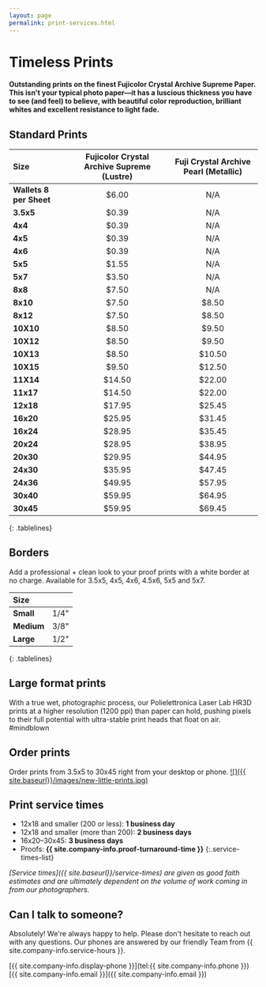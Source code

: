 ```yaml
---
layout: page
permalink: print-services.html
---
```


# Timeless Prints

#### Outstanding prints on the finest Fujicolor Crystal Archive Supreme Paper. This isn't your typical photo paper—it has a luscious thickness you have to see (and feel) to believe, with beautiful color reproduction, brilliant whites and excellent resistance to light fade.


## Standard Prints

| **Size**                | **Fujicolor Crystal Archive Supreme (Lustre)**   |  **Fuji Crystal Archive Pearl (Metallic)** |
| :---------------------- | :---------------------------: | :-----------------------------------: |
| **Wallets 8 per Sheet** | $6.00                         | N/A                                   |
| **3.5x5**	              | $0.39	                      | N/A                                   |
| **4x4**	              | $0.39	                      | N/A                                   |
| **4x5**	              | $0.39                         | N/A                                   |
| **4x6**	              | $0.39	                      | N/A                                   |
| **5x5**                 | $1.55            	          | N/A                                   |
| **5x7** 	              | $3.50	                      | N/A                                   |
| **8x8**	              | $7.50	                      | N/A                                   |
| **8x10**	              | $7.50	                      | $8.50                                 |
| **8x12**	              | $7.50	                      | $8.50                                 |
| **10X10**               | $8.50	                      | $9.50                                 |
| **10X12**	              | $8.50	                      | $9.50                                 |
| **10X13**               | $8.50                         | $10.50                                |
| **10X15**               | $9.50                         | $12.50                                |
| **11X14**               | $14.50                        | $22.00                                |
| **11x17**	              | $14.50	                      | $22.00                                |
| **12x18**	              | $17.95	                      | $25.45                                |
| **16x20**	              | $25.95	                      | $31.45                                |
| **16x24**	              | $28.95	                      | $35.45                                |
| **20x24**	              | $28.95	                      | $38.95                                |
| **20x30**	              | $29.95	                      | $44.95                                |
| **24x30**	              | $35.95	                      | $47.45                                |
| **24x36**	              | $49.95	                      | $57.95                                |
| **30x40**	              | $59.95	                      | $64.95                                |
| **30x45**	              | $59.95	                      | $69.45                                |
{: .tablelines}


## Borders
Add a professional + clean look to your proof prints with a white border at no charge. Available for 3.5x5, 4x5, 4x6, 4.5x6, 5x5 and 5x7.

| **Size** |  |
| :--- | --- |
| **Small** | 1/4" |
| **Medium** | 3/8" |
| **Large** | 1/2" |
{: .tablelines}

## Large format prints 
With a true wet, photographic process, our Polielettronica Laser Lab HR3D prints at a higher resolution (1200 ppi) than paper can hold, pushing pixels to their full potential with ultra-stable print heads that float on air. #mindblown

## Order prints  
Order prints from 3.5x5 to 30x45 right from your desktop or phone.
<a href="http://photovision.dakisphotofactory.com/onlinePrint.html" target="_blank">![]({{ site.baseurl}}/images/new-little-prints.jpg)</a>

## Print service times
- 12x18 and smaller (200 or less): **1 business day**
- 12x18 and smaller (more than 200): **2 business days**
- 16x20–30x45: **3 business days**
- Proofs: **{{ site.company-info.proof-turnaround-time }}**
{:.service-times-list}

*[Service times]({{ site.baseurl}}/service-times) are given as good faith estimates and are ultimately dependent on the volume of work coming in from our photographers.*

## Can I talk to someone?
Absolutely! We're always happy to help. Please don't hesitate to reach out with any questions. Our phones are answered by our friendly Team from {{ site.company-info.service-hours }}.

[{{ site.company-info.display-phone }}](tel:{{ site.company-info.phone }})  
[{{ site.company-info.email }}]({{ site.company-info.email }})
